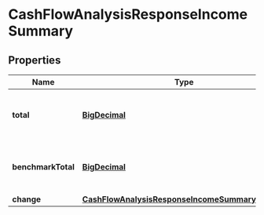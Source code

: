 
# CashFlowAnalysisResponseIncomeSummary

## Properties
Name | Type | Description | Notes
------------ | ------------- | ------------- | -------------
**total** | [**BigDecimal**](BigDecimal.md) | Total income over the base time period |  [optional]
**benchmarkTotal** | [**BigDecimal**](BigDecimal.md) | Total income over the benchmark time period |  [optional]
**change** | [**CashFlowAnalysisResponseIncomeSummaryChange**](CashFlowAnalysisResponseIncomeSummaryChange.md) |  |  [optional]



